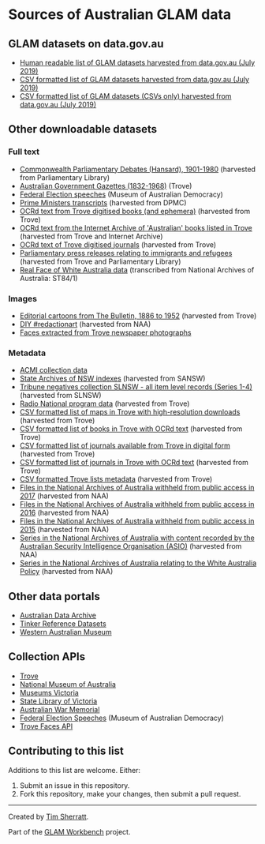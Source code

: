 # Sources of Australian GLAM data

## GLAM datasets on data.gov.au

* [Human readable list of GLAM datasets harvested from data.gov.au (July 2019)](glam_datasets_from_datagovau.md)
* [CSV formatted list of GLAM datasets harvested from data.gov.au (July 2019)](https://github.com/GLAM-Workbench/ozglam-data/blob/master/glam_datasets_all_formats_from_datagovau.csv)
* [CSV formatted list of GLAM datasets (CSVs only) harvested from data.gov.au (July 2019)](https://github.com/GLAM-Workbench/ozglam-data/blob/master/glam_datasets_csvs_from_datagovau.csv)

## Other downloadable datasets

### Full text

* [Commonwealth Parliamentary Debates (Hansard), 1901-1980](https://github.com/GLAM-Workbench/glam-data-list.git) (harvested from Parliamentary Library)
* [Australian Government Gazettes (1832-1968)](https://help.nla.gov.au/trove/the-australian-government-gazettes-1832-1968) (Trove)
* [Federal Election speeches](https://electionspeeches.moadoph.gov.au/explore) (Museum of Australian Democracy)
* [Prime Ministers transcripts](https://github.com/wragge/pm-transcripts) (harvested from DPMC)
* [OCRd text from Trove digitised books (and ephemera)](https://glam-workbench.github.io/trove-books/#ocrd-text-from-trove-books-and-ephemera) (harvested from Trove)
* [OCRd text from the Internet Archive of 'Australian' books listed in Trove](https://glam-workbench.github.io/trove-books/#ocrd-text-from-the-internet-archive-of-australian-books-listed-in-trove) (harvested from Trove and Internet Archive)
* [OCRd text of Trove digitised journals](https://glam-workbench.github.io/trove-journals/#ocrd-text-from-trove-digitised-journals) (harvested from Trove)
* [Parliamentary press releases relating to immigrants and refugees](https://glam-workbench.github.io/trove-journals/#politicians-talking-about-immigrants-and-refugees) (harvested from Trove and Parliamentary Library)
* [Real Face of White Australia data](https://github.com/wragge/realface-data) (transcribed from National Archives of Australia: ST84/1)

### Images

* [Editorial cartoons from The Bulletin, 1886 to 1952](https://glam-workbench.github.io/trove-journals/#editorial-cartoons-from-the-bulletin-1886-to-1952) (harvested from Trove)
* [DIY #redactionart](https://github.com/wragge/diy-redactionart) (harvested from NAA)
* [Faces extracted from Trove newspaper photographs](https://doi.org/10.6084/m9.figshare.1439432.v1)

### Metadata

* [ACMI collection data](https://github.com/ACMILabs/collection)
* [State Archives of NSW indexes](https://github.com/wragge/srnsw-indexes) (harvested from SANSW)
* [Tribune negatives collection SLNSW - all item level records (Series 1-4)](https://doi.org/10.6084/m9.figshare.5971210.v1) (harvested from SLNSW)
* [Radio National program data](https://github.com/wragge/radio-national-data) (harvested from Trove)
* [CSV formatted list of maps in Trove with high-resolution downloads](https://glam-workbench.github.io/trove-maps/#csv-formatted-list-of-maps-with-high-resolution-downloads) (harvested from Trove)
* [CSV formatted list of books in Trove with OCRd text](https://glam-workbench.github.io/trove-books/#csv-formatted-list-of-books-with-ocrd-text) (harvested from Trove)
* [CSV formatted list of journals available from Trove in digital form](https://glam-workbench.github.io/trove-journals/#csv-formatted-list-of-journals-available-from-trove-in-digital-form) (harvested from Trove)
* [CSV formatted list of journals in Trove with OCRd text](https://glam-workbench.github.io/trove-journals/#csv-formatted-list-of-journals-with-ocrd-text) (harvested from Trove)
* [CSV formatted Trove lists metadata](https://glam-workbench.github.io/trove-lists/#trove-lists-metadata) (harvested from Trove)
* [Files in the National Archives of Australia withheld from public access in 2017](https://doi.org/10.6084/m9.figshare.5900125.v1) (harvested from NAA)
* [Files in the National Archives of Australia withheld from public access in 2016](https://doi.org/10.6084/m9.figshare.4530851.v1) (harvested from NAA)
* [Files in the National Archives of Australia withheld from public access in 2015](https://doi.org/10.6084/m9.figshare.2060052.v1) (harvested from NAA)
* [Series in the National Archives of Australia with content recorded by the Australian Security Intelligence Organisation (ASIO)](https://glam-workbench.github.io/naa-asio/#data) (harvested from NAA)
* [Series in the National Archives of Australia relating to the White Australia Policy](https://glam-workbench.github.io/naa-wap/#data) (harvested from NAA)

## Other data portals

* [Australian Data Archive](https://ada.edu.au/)
* [Tinker Reference Datasets](https://tinker.edu.au/data/available-datasets/)
* [Western Australian Museum](http://data.museum.wa.gov.au/search/type/dataset)

## Collection APIs

* [Trove](https://help.nla.gov.au/trove/building-with-trove/api)
* [National Museum of Australia](https://www.nma.gov.au/about/our-collection/our-apis)
* [Museums Victoria](https://collections.museumvictoria.com.au/developers)
* [State Library of Victoria](http://api.slv.vic.gov.au/)
* [Australian War Memorial](https://api.awm.gov.au/#introduction)
* [Federal Election Speeches](https://electionspeeches.moadoph.gov.au/explore) (Museum of Australian Democracy)
* [Trove Faces API](https://faceapi.herokuapp.com/)

## Contributing to this list

Additions to this list are welcome. Either:

1. Submit an issue in this repository.
2. Fork this repository, make your changes, then submit a pull request.

----

Created by [Tim Sherratt](https://timsherratt.org).

Part of the [GLAM Workbench](https://glam-workbench.github.io/) project.
